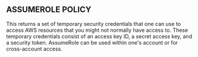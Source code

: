 ## ASSUMEROLE POLICY
This returns a set of temporary security credentials that one can use to access AWS resources that you might not normally have access to. 
These temporary credentials consist of an access key ID, a secret access key, and a security token. 
AssumeRole can be used within one's account or for cross-account access. 